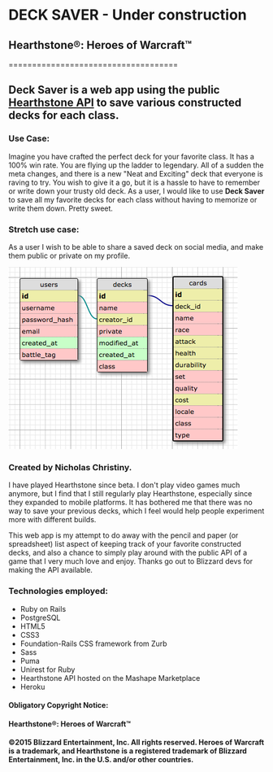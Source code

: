 # DECK SAVER - Under construction
## Hearthstone®: Heroes of Warcraft™
====================================

## Deck Saver is a web app using the public [Hearthstone API](http://hearthstoneapi.com/ "Hearthstone API") to save various constructed decks for each class.

### Use Case: 

Imagine you have crafted the perfect deck for your favorite class. It has a 100% win rate. You are flying up the ladder to legendary. All of a sudden the meta changes, and there is a new "Neat and Exciting" deck that everyone is raving to try. You wish to give it a go, but it is a hassle to have to remember or write down your trusty old deck. As a user, I would like to use **Deck Saver** to save all my favorite decks for each class without having to memorize or write them down. Pretty sweet.

### Stretch use case: 

As a user I wish to be able to share a saved deck on social media, and make them public or private on my profile. 

![Database Schema](/public/schema.png "Schema")

### Created by Nicholas Christiny. 

I have played Hearthstone since beta. I don't play video games much anymore, but I find that I still regularly play Hearthstone, especially since they expanded to mobile platforms. It has bothered me that there was no way to save your previous decks, which I feel would help people experiment more with different builds. 

This web app is my attempt to do away with the pencil and paper (or spreadsheet) list aspect of keeping track of your favorite constructed decks, and also a chance to simply play around with the public API of a game that I very much love and enjoy. Thanks go out to Blizzard devs for making the API available. 

### Technologies employed:

* Ruby on Rails
* PostgreSQL
* HTML5
* CSS3
* Foundation-Rails CSS framework from Zurb
* Sass
* Puma
* Unirest for Ruby
* Hearthstone API hosted on the Mashape Marketplace
* Heroku

#### Obligatory Copyright Notice:

#### Hearthstone®: Heroes of Warcraft™
#### ©2015 Blizzard Entertainment, Inc. All rights reserved. Heroes of Warcraft is a trademark, and Hearthstone is a registered trademark of Blizzard Entertainment, Inc. in the U.S. and/or other countries.
